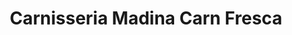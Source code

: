 ---
title: "Carnisseria Madina Carn Fresca"
url: /vilanova-i-la-geltru/carnisseria-madina-carn-fresca/
shop: Metzgerei
---